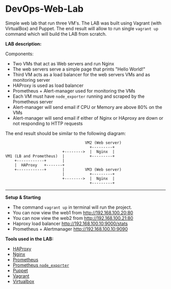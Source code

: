 # DevOps-Web-Lab
Simple web lab that run three VM's. The LAB was built using Vagrant (with VirtualBox) and Puppet.
The end result will allow to run single `vagrant up` command which will build the LAB from scratch.

**LAB description:**

Components:

- Two VMs that act as Web servers and run Nginx
- The web servers serve a simple page that prints "Hello World!"
- Third VM acts as a load balancer for the web servers VMs and as monitoring server
- HAProxy is used as load balancer
- Prometheus + Alert-manager used for monitoring the VMs
- Each VM must have `node_exporter` running and scraped by the Prometheus server
- Alert-manager will send email if CPU or Memory are above 80% on the VMs
- Alert-manager will send email if either of Nginx or HAproxy are down or not responding to HTTP requests

The end result should be similar to the following diagram:

```text
                                   VM2 (Web server)
                                     +---------+
                         +-------->  |  Nginx  |
VM1 (LB and Prometheus)  |           +---------+
    +------------+       |
    |  HAProxy   +-------+
    +------------+       |         VM3 (Web server)
                         |           +---------+
                         +-------->  |  Nginx  |
                                     +---------+
```

---

 **Setup & Starting**

- The command `vagrant up` in terminal will run the project.
- You can now view the web1 from <http://192.168.100.20:80> 
- You can now view the web2 from <http://192.168.100.21:80> 
- Haproxy load balancer <http://192.168.100.10:9000/stats>
- Prometheus + Alertmanager <http://192.168.100.10:9090>

**Tools used in the LAB:**

- [HAProxy](http://haproxy.1wt.eu)
- [Nginx](http://nginx.org/en/download.html)
- [Prometheus](https://prometheus.io)
- [Prometheus `node_exporter`](https://github.com/prometheus/node_exporter)
- [Puppet](http://puppetlabs.com/puppet/puppet-open-source)
- [Vagrant](http://www.vagrantup.com)
- [Virtualbox](https://www.virtualbox.org)
